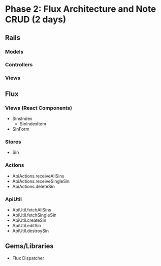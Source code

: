 # Phase 2: Flux Architecture and Note CRUD (2 days)

## Rails
### Models

### Controllers

### Views

## Flux
### Views (React Components)
* SinsIndex
  - SinIndexItem
* SinForm

### Stores
* Sin

### Actions
* ApiActions.receiveAllSins
* ApiActions.receiveSingleSin
* ApiActions.deleteSin

### ApiUtil
* ApiUtil.fetchAllSins
* ApiUtil.fetchSingleSin
* ApiUtil.createSin
* ApiUtil.editSin
* ApiUtil.destroySin

## Gems/Libraries
* Flux Dispatcher
